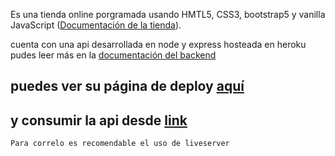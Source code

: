 Es una tienda online porgramada usando HMTL5, CSS3, bootstrap5 y vanilla JavaScript ([Documentación de la tienda]('https://github.com/Guaaan/vanilla_ecommerce/blob/main/vanilla_ecommerce/README.md')).

cuenta con una api desarrollada en node y express hosteada en heroku pudes leer más en la [documentación del backend]('https://github.com/Guaaan/vanilla_ecommerce/blob/main/rest_api/README.md)


## puedes ver su página de deploy [aquí]('https://vanilla-ecommerce.netlify.app/')
## y consumir la api desde [link]('https://backend-vanilla-ecommerce.herokuapp.com/')


``` 
Para correlo es recomendable el uso de liveserver
``` 
